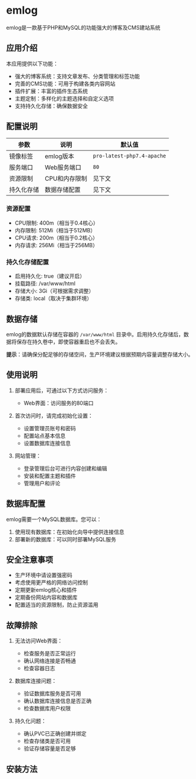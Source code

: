 # emlog

emlog是一款基于PHP和MySQL的功能强大的博客及CMS建站系统

## 应用介绍

本应用提供以下功能：
- 强大的博客系统：支持文章发布、分类管理和标签功能
- 完善的CMS功能：可用于构建各类内容网站
- 插件扩展：丰富的插件生态系统
- 主题定制：多样化的主题选择和自定义选项
- 支持持久化存储：确保数据安全

## 配置说明

| 参数 | 说明 | 默认值 |
|------|------|--------|
| 镜像标签 | emlog版本 | `pro-latest-php7.4-apache` |
| 服务端口 | Web服务端口 | `80` |
| 资源限制 | CPU和内存限制 | 见下文 |
| 持久化存储 | 数据存储配置 | 见下文 |

### 资源配置
- CPU限制: 400m（相当于0.4核心）
- 内存限制: 512Mi（相当于512MB）
- CPU请求: 200m（相当于0.2核心）
- 内存请求: 256Mi（相当于256MB）

### 持久化存储配置
- 启用持久化: true（建议开启）
- 挂载路径: /var/www/html
- 存储大小: 3Gi（可根据需求调整）
- 存储类: local（取决于集群环境）

## 数据存储

emlog的数据默认存储在容器的 `/var/www/html` 目录中。启用持久化存储后，数据将保存在持久卷中，即使容器重启也不会丢失。

**提示**：请确保分配足够的存储空间，生产环境建议根据预期内容量调整存储大小。

## 使用说明

1. 部署应用后，可通过以下方式访问服务：
   - Web界面：访问服务的80端口

2. 首次访问时，请完成初始化设置：
   - 设置管理员账号和密码
   - 配置站点基本信息
   - 设置数据库连接信息

3. 网站管理：
   - 登录管理后台可进行内容创建和编辑
   - 安装和配置主题和插件
   - 管理用户和评论

## 数据库配置

emlog需要一个MySQL数据库。您可以：

1. 使用现有数据库：在初始化向导中提供连接信息
2. 部署新的数据库：可以同时部署MySQL服务

## 安全注意事项

- 生产环境中请设置强密码
- 考虑使用更严格的网络访问控制
- 定期更新emlog核心和插件
- 定期备份网站内容和数据库
- 配置适当的资源限制，防止资源滥用

## 故障排除

1. 无法访问Web界面：
   - 检查服务是否正常运行
   - 确认网络连接是否畅通
   - 检查容器日志

2. 数据库连接问题：
   - 验证数据库服务是否可用
   - 确认数据库连接信息是否正确
   - 检查数据库用户权限

3. 持久化问题：
   - 确认PVC已正确创建并绑定
   - 检查存储类是否可用
   - 验证存储容量是否足够

## 安装方法